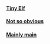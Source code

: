 #### [Tiny Elf](https://notweerdmonk.github.io/items/tiny_elf/tiny_elf)
#### [Not so obvious](https://notweerdmonk.github.io/items/not_so_obvious/not_so_obvious)
#### [Mainly main](https://notweerdmonk.github.io/items/bytebanditsctf2020_autobot_01/bytebanditsctf2020_autobot_01)

